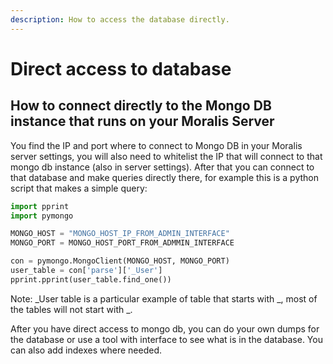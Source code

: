 ```yaml
---
description: How to access the database directly.
---
```


# Direct access to database

## How to connect directly to the Mongo DB instance that runs on your Moralis Server

You find the IP and port where to connect to Mongo DB in your Moralis server settings, 
you will also need to whitelist the IP that will connect to that mongo db instance (also in server settings).
After that you can connect to that database and make queries directly there, for example this is a python script that makes a simple query:

```python
import pprint
import pymongo

MONGO_HOST = "MONGO_HOST_IP_FROM_ADMIN_INTERFACE"
MONGO_PORT = MONGO_HOST_PORT_FROM_ADMMIN_INTERFACE

con = pymongo.MongoClient(MONGO_HOST, MONGO_PORT)
user_table = con['parse']['_User']
pprint.pprint(user_table.find_one())
```

Note: \_User table is a particular example of table that starts with \_, most of the tables will not start with \_.

After you have direct access to mongo db, you can do your own dumps for the database or use a tool with interface to see what is in the database.
You can also add indexes where needed.
